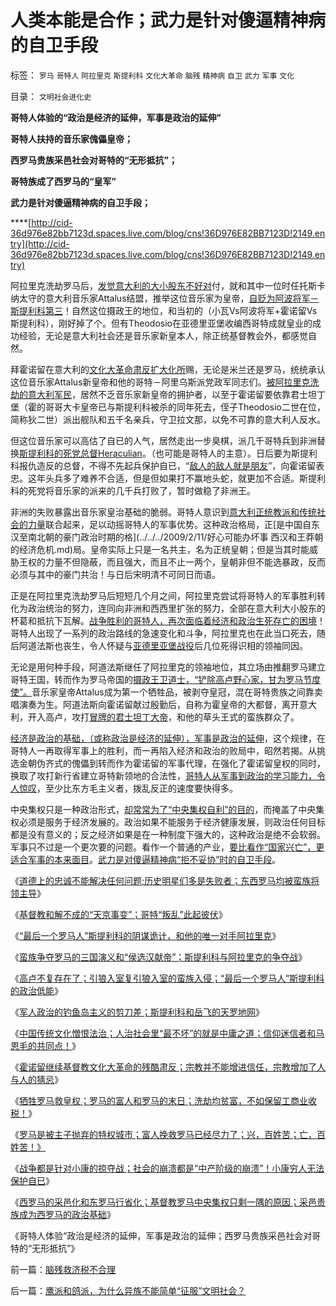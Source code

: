 # 人类本能是合作；武力是针对傻逼精神病的自卫手段

标签： `罗马` `哥特人` `阿拉里克` `斯提利科` `文化大革命` `脑残` `精神病` `自卫` `武力` `军事` `文化` 

目录： `文明社会进化史`

**哥特人体验的“政治是经济的延伸，军事是政治的延伸”**

**哥特人扶持的音乐家傀儡皇帝；**

**西罗马贵族采邑社会对哥特的“无形抵抗”；**

**哥特族成了西罗马的“皇军”**

**武力是针对傻逼精神病的自卫手段；**

****[http://cid-36d976e82bb7123d.spaces.live.com/blog/cns!36D976E82BB7123D!2149.entry](http://cid-36d976e82bb7123d.spaces.live.com/blog/cns!36D976E82BB7123D!2149.entry)

阿拉里克洗劫罗马后，[发觉意大利的大小股东不好对](../../../2010/11/5/罗马与美式民主有何不同？公侯伯子男贵族何来？.md)付，就和其中一位时任托斯卡纳太守的意大利音乐家Attalus结盟，推举这位音乐家为皇帝，[自贬为阿波将军－斯提利科第三](../../../2010/11/27/基督教政权不得人心;罗马传统的第二次反击.md)！自然这位摄政王的地位，和当初的（小瓦Vs阿波将军+霍诺留Vs斯提利科），刚好掉了个。但有Theodosio在亚德里亚堡收编西哥特成就皇业的成功经验，无论是意大利社会还是音乐家新皇本人，除正统基督教会外，都感觉自然。

拜霍诺留在意大利的[文化大革命肃反扩大化所](../../../2009/8/21/古今肃反的道德观之成分决定立场论.md)赐，无论是米兰还是罗马，统统承认这位音乐家Attalus新皇帝和他的哥特－阿里乌斯派党政军同志们。[被阿拉里克洗劫的意大利军民](../../../2010/12/6/战争：兴，中产苦；亡，中产苦.md)，居然不乏音乐家新皇帝的拥护者，以至于霍诺留要依靠君士坦丁堡（霍的哥哥大卡皇帝已与斯提利科被杀的同年死去，侄子Theodosio二世在位，简称狄二世）派出舰队和五千名亲兵，守卫拉文那，以免不可靠的意大利人反水。

但这位音乐家可以高估了自已的人气，居然走出一步臭棋，派几千哥特兵到非洲替换[斯提利科的死党总督Heraculian](../../../2010/12/4/“最后一个罗马人”的阴谋诡计.md)。（也可能是哥特人的主意）。日后要为斯提利科报仇造反的总督，不得不先起兵保护自已，“[敌人的敌人就是朋友](../../../2010/10/14/“敌人的敌人”不一定是朋友;意识形态都是敌人；.md)”，向霍诺留表忠。这年头兵多了难养不合适，但是但如果打不赢地头蛇，就更加不合适。斯提利科的死党将音乐家的派来的几千兵打败了，暂时做稳了非洲王。

非洲的失败暴露出音乐家皇治基础的脆弱。哥特人意识到[意大利正统教派和传统社会的力量](../../../2010/11/18/基督教的真理和内战，教会的特权.md)联合起来，足以动摇哥特人的军事优势。这种政治格局，正[是中国自东汉至南北朝的豪门政治时期的格](../../../2009/2/11/好心可能办坏事 西汉和王莽朝的经济危机.md)局。皇帝实际上只是一名共主，名为正统皇朝；但是当其时能威胁王权的力量不但隐蔽，而且强大，而且不止一两个，皇朝非但不能选暴政，反而必须与其中的豪门共治！与日后宋明清不可同日而语。

正是在阿拉里克洗劫罗马后短短几个月之间，阿拉里克尝试将哥特人的军事胜利转化为政治统治的努力，连同向非洲和西西里扩张的努力，全部在意大利大小股东的杯葛和抵抗下瓦解。[战争胜利的哥特人，再次面临着经济和政治生死存亡的困境](../../../2010/11/23/军事是政治的延伸，罗马帝国自取其败.md)！哥特人出现了一系列的政治路线的急速变化和斗争，阿拉里克也在此当口死去，随后阿道法斯也丧生，令人怀疑与[亚德里亚堡战役](../../../2010/11/22/亚德里亚堡战役罗马野战军被哥特骑兵伏击.md)后几位死得识相的领袖同因。

无论是用何种手段，阿道法斯继任了阿拉里克的领袖地位，其立场由推翻罗马建立哥特王国，转而作为罗马帝国的[摄政王卫道士，“铲除高卢野心家，甘为罗马节度使”。](../../../2010/9/1/罗马军队由国军到党军再进化成皇军.md)音乐家皇帝Attalus成为第一个牺牲品，被剥夺皇冠，混在哥特贵族之间靠卖唱演奏为生。阿道法斯向霍诺留献过殷勤后，自称为霍皇帝的大都督，离开意大利，开入高卢，攻打[冒牌的君士坦丁大帝](../../../2010/12/6/西罗马的采邑化和东罗马的行省化.md)，和他的草头王式的蛮族群众了。

[经济是政治的基础，（或称政治是经济的延伸），军事是政治的延伸](../../../2009/12/18/为什么说“只有国民福祉才能救中国”.md)，这个规律，在哥特人一再取得军事上的胜利，而一再陷入经济和政治的败局中，昭然若揭。从挑选金朝伪齐式的傀儡到转而作为霍诺留的军事代理，在强化了霍诺留皇权的同时，换取了攻打新行省建立哥特新领地的合法性，[哥特人从军事到政治的学习能力，令人惊叹](../../../2010/12/1/东西方“夷夏之防”的共同语言.md)，至少比东方毛主义者，拨乱反正的速度要快得多。

中央集权只是一种政治形式，[却常常为了“中央集权自利”的目的](http://darthvad.blog.sohu.com/161146952.html)，而掩盖了中央集权必须是服务于经济发展的。政治如果不能服务于经济健康发展，则政治任何目标都是没有意义的；反之经济如果是在一种制度下强大的，这种政治是绝不会软弱。军事只不过是一个更次要的问题。看作一个普通的产业，[要比看作“国家兴亡”，更适合军事的本来面目](../../../2009/2/1/国家兴亡，与军事无关.md)。[武力是对傻逼精神病“拒不妥协”时的自卫手段](../../../2010/9/13/武力不适于扩张而适于自卫.md)。

《[道德上的忠诚不能解决任何问题;历史明星们多是失败者；东西罗马均被蛮族将领主导](../../../2010/12/4/亲兄弟要明算帐；道德忠诚只会加深矛盾.md)》

《[基督教和解不成的“天京事变”；哥特“叛乱”此起彼伏](../../../2010/12/4/基督教和解不成的“天京事变”.md)》

《[“最后一个罗马人”斯提利科的阴谋诡计，和他的唯一对手阿拉里克](../../../2010/12/4/“最后一个罗马人”的阴谋诡计.md)》

《[蛮族争夺罗马的三国演义和“侯选汉献帝”；斯提利科与阿拉里克的争夺战](../../../2010/12/4/蛮族争夺罗马的三国演义和汉献帝.md)》

《[高卢不复存在了；引狼入室复引狼入室的蛮族入侵；“最后一个罗马人”斯提利科的政治低能](../../../2010/12/5/引狼入室复引狼入室的蛮族入侵，高卢不复存在了.md)》

《[军人政治的钓鱼岛主义的剪刀差；斯提利科和岳飞的天罗地网](../../../2010/12/5/斯提利科和岳飞的军人政治和天罗地网.md)》

《[中国传统文化憎恨法治；人治社会里“最不坏”的就是中庸之道；信仰迷信者和马恩毛的共同点！](../../../2010/12/5/传统文化憎恨民主法治；“最不坏”的中庸之道.md)》

《[霍诺留继续基督教文化大革命的残酷肃反；宗教并不能增进信任，宗教增加了人与人的猜忌](../../../2010/12/5/宗教并不能增进信任，宗教增加了人与人的猜忌.md)》

《[牺牲罗马救皇权；罗马的富人和罗马的末日；洗劫均贫富，不如保留工商业收税！](../../../2010/12/6/罗马的富人和罗马的末日.md)》

《[罗马是被主子抛弃的特权城市；富人挽救罗马已经尽力了；兴，百姓苦；亡，百姓苦！》](../../../2010/12/6/战争：兴，中产苦；亡，中产苦.md)

《[战争都是针对小康的掠夺战；社会的崩溃都是“中产阶级的崩溃”！小康穷人无法保护自已](../../../2010/12/6/社会的崩溃都是“中产阶级的崩溃”直到人吃人！.md)》

《[西罗马的采邑化和东罗马行省化；基督教罗马中央集权只剩一隅的原因；采邑贵族成为西罗马的政治基础](../../../2010/12/6/西罗马的采邑化和东罗马的行省化.md)》

《哥特人体验“政治是经济的延伸，军事是政治的延伸；西罗马贵族采邑社会对哥特的“无形抵抗”》

前一篇：[脑残救济税不合理](../../../2010/12/7/脑残救济税不合理.md)

后一篇：[鹰派和鸽派，为什么异族不能简单“征服”文明社会？](../../../2010/12/7/鹰派和鸽派，为什么异族不能简单“征服”文明社会？.md)